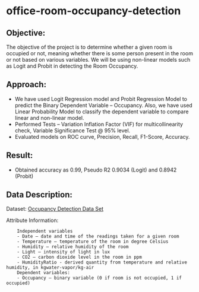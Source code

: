 # office-room-occupancy-detection

## Objective:

The objective of the project is to determine whether a given room is occupied or not, meaning whether there is some person present in the room or not based on various variables. We will be using non-linear models such as Logit and Probit in detecting the Room Occupancy.

## Approach:

- We have used Logit Regression model and Probit Regression Model to predict the Binary Dependent Variable – Occupancy. Also, we have used Linear Probability Model to classify the dependent variable to compare linear and non-linear model.
- Performed Tests – Variation Inflation Factor (VIF) for multicollinearity check, Variable Significance Test @ 95% level. 
- Evaluated models on ROC curve, Precision, Recall, F1-Score, Accuracy. 

## Result:
- Obtained accuracy as 0.99, Pseudo R2 0.9034 (Logit) and 0.8942 (Probit) 

## Data Description:

Dataset: [Occupancy Detection Data Set](https://archive.ics.uci.edu/ml/datasets/Occupancy+Detection)

Attribute Information:

        Independent variables
        - Date – date and time of the readings taken for a given room
        - Temperature – temperature of the room in degree Celsius
        - Humidity – relative humidity of the room
        - Light – intensity of light in lux
        - CO2 – carbon dioxide level in the room in ppm
        - HumidityRatio - derived quantity from temperature and relative humidity, in kgwater-vapor/kg-air
        Dependent variables:
        - Occupancy – binary variable (0 if room is not occupied, 1 if occupied)
